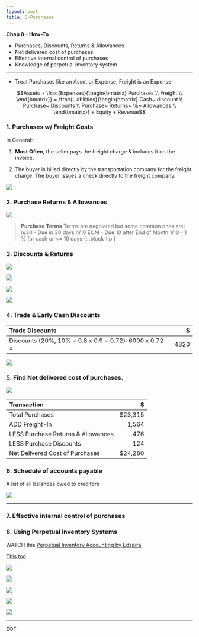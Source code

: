 ```yaml
---
layout: post
title: G-Purchases
---
```


**Chap 8 - How-To**

- Purchases, Discounts, Returns & Allowances  
- Net delivered cost of purchases  
- Effective internal control of purchases  
- Knowledge of perpetual inventory system  

---

- Treat Purchases like an Asset or Expense, Freight is an Expense   


$$Assets + \frac{Expenses}{\begin{bmatrix}
Purchases \\
Freight \\
\end{bmatrix}} = \frac{Liabilities}{\begin{bmatrix}
Cash~ discount \\
Purchase~ Discounts \\
Purchase~ Returns~ \&~ Allowances \\
\end{bmatrix}} + Equity + Revenue$$

<!--
**Accounts**

![](/assets/mc-graw-accounting-course/chap8.purchases/2.purchase.acts.png)

### 1. Purchases, NO Freight, NO Allowances

![](/assets/mc-graw-accounting-course/chap8.purchases/3.basic.purchase.transactions.png)
-->

### 1. Purchases w/ Freight Costs

In General: 
1. **Most Often**, the seller pays the freight charge & includes it on the invoice.

2. The buyer is billed directly by the transportation company for the freight charge. The buyer issues a check directly to the freight company.

![](/assets/mc-graw-accounting-course/chap8.purchases/4.purchase.N.returns.w.freight.png)


### 2. Purchase Returns & Allowances

![](/assets/mc-graw-accounting-course/chap8.purchases/5.purcahse.allowances.redux.png)


>**Purchase Terms**
> Terms are negoiated but some common ones are:
> n/30 - Due in 30 days
> n/10 EOM - Due 10 after End of Month
> 1/10 - 1 % for cash or <= 10 days
{: .block-tip }


### 3. Discounts & Returns

![](/assets/mc-graw-accounting-course/chap8.purchases/6.purchase.w.discount.w.return.png)

![](/assets/mc-graw-accounting-course/chap8.purchases/100.purchase.w.discount.png)

![](/assets/mc-graw-accounting-course/chap8.purchases/205.purchase.discounts.w.discount.png)

![](/assets/mc-graw-accounting-course/chap8.purchases/206.acct.payable.w.discount.cash.png)


### 4. Trade & Early Cash Discounts

|Trade Discounts|$|
|:-|-:|
|Discounts (20%, 10% = 0.8 x 0.9 = 0.72): 6000 x 0.72 = |4320|

![](/assets/mc-graw-accounting-course/chap8.purchases/8.using.trade.discounts.png)


### 5. Find Net delivered cost of purchases.

![](/assets/mc-graw-accounting-course/chap8.purchases/9.net.delivery.costs.png)

|Transaction|$|
|:-|-:|
|Total Purchases|$23,315|
|ADD Freight-In|1,564|
|LESS Purchase Returns & Allowances|476|
|LESS Purchase Discounts|124|
|Net Delivered Cost of Purchases|$24,280|


### 6. Schedule of accounts payable
A list of all balances owed to creditors

![](/assets/mc-graw-accounting-course/chap8.purchases/101.schedule.of.acct.payable.png)


---

### 7. Effective internal control of purchases

### 8. Using Perpetual Inventory Systems

WATCH this [Perpetual Inventory Accounting by Edspira](https://www.youtube.com/watch?v=30BoifG_904)

[This too](https://www.youtube.com/watch?v=OB6RDzqvNbk)

![](/assets/mc-graw-accounting-course/chap8.purchases/201.merch.inventory.png)

![](/assets/mc-graw-accounting-course/chap8.purchases/203.merch.w.freight.png)

![](/assets/mc-graw-accounting-course/chap8.purchases/207.cost.of.goods.acct.png)

![](/assets/mc-graw-accounting-course/chap8.purchases/208.cost.of.goods.transactions.png)

![](/assets/mc-graw-accounting-course/chap8.purchases/209.cost.goods.merch.sales.png)

---

EOF
